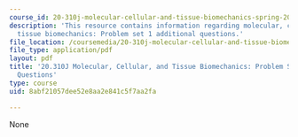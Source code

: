 ```yaml
---
course_id: 20-310j-molecular-cellular-and-tissue-biomechanics-spring-2015
description: 'This resource contains information regarding molecular, cellular, and
  tissue biomechanics: Problem set 1 additional questions.'
file_location: /coursemedia/20-310j-molecular-cellular-and-tissue-biomechanics-spring-2015/8abf21057dee52e8aa2e841c5f7aa2fa_MIT20_310JS15_PS1add.pdf
file_type: application/pdf
layout: pdf
title: '20.310J Molecular, Cellular, and Tissue Biomechanics: Problem Set 1 Additional
  Questions'
type: course
uid: 8abf21057dee52e8aa2e841c5f7aa2fa

---
```

None